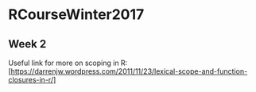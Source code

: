 # RCourseWinter2017

## Week 2

Useful link for more on scoping in R:
[https://darrenjw.wordpress.com/2011/11/23/lexical-scope-and-function-closures-in-r/]

